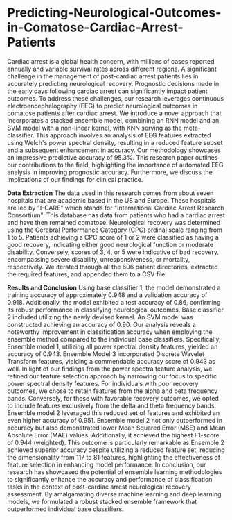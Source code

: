 # Predicting-Neurological-Outcomes-in-Comatose-Cardiac-Arrest-Patients
Cardiac arrest is a global health concern, with millions of cases reported annually and variable survival rates across different regions. A significant challenge in the management of post-cardiac arrest patients lies in accurately predicting neurological recovery. Prognostic decisions made in the early days following cardiac arrest can significantly impact patient outcomes. 
To address these challenges, our research leverages continuous electroencephalography (EEG) to predict neurological outcomes in comatose patients after cardiac arrest. We introduce a novel approach that incorporates a stacked ensemble model, combining an RNN model and an SVM model with a non-linear kernel, with KNN serving as the meta-classifier. This approach involves an analysis of EEG features extracted using Welch's power spectral density, resulting in a reduced feature subset and a subsequent enhancement in accuracy. Our methodology showcases an impressive predictive accuracy of 95.3\%.
This research paper outlines our contributions to the field, highlighting the importance of automated EEG analysis in improving prognostic accuracy. Furthermore, we discuss the implications of our findings for clinical practice.

**Data Extraction**
The data used in this research comes from about seven hospitals that are academic based in the US and Europe. These hospitals are led by "I-CARE" which stands for "International Cardiac Arrest Research Consortium". This database has data from patients who had a cardiac arrest and have then remained comatose. Neurological recovery was determined using the Cerebral Performance Category (CPC) ordinal scale ranging from 1 to 5. 
Patients achieving a CPC score of 1 or 2 were classified as having a good recovery, indicating either good neurological function or moderate disability. Conversely, scores of 3, 4, or 5 were indicative of bad recovery, encompassing severe disability, unresponsiveness, or mortality, respectively. We iterated through all the 606 patient directories, extracted the required features, and appended them to a CSV file. 

**Results and Conclusion**
Using base classifier 1, the model demonstrated  a training accuracy of approximately 0.948 and a validation accuracy of 0.918. Additionally, the model exhibited a test accuracy of 0.86, confirming its robust performance in classifying neurological outcomes.
Base classifier 2 included utilizing the newly devised kernel. An SVM model was constructed achieving an accuracy of 0.90.
Our analysis reveals a noteworthy improvement in classification accuracy when employing the ensemble method  compared to the individual base classifiers. Specifically, Ensemble model 1, utilizing all power spectral density features, yielded an accuracy of 0.943.
Ensemble Model 3 incorporated Discrete Wavelet Transform features, yielding a commendable accuracy score of 0.943 as well.
In light of our findings from the power spectra feature analysis, we refined our feature selection approach by narrowing our focus to specific power spectral density features. For individuals with poor recovery outcomes, we chose to retain features from the alpha and beta frequency bands. Conversely, for those with favorable recovery outcomes, we opted to include features exclusively from the delta and theta frequency bands.
Ensemble model 2 leveraged this reduced set of features and exhibited an even higher accuracy of 0.951. Ensemble model 2 not only outperformed in accuracy but also demonstrated lower Mean Squared Error (MSE) and Mean Absolute Error (MAE) values. Additionally, it achieved the highest F1-score of 0.944 (weighted). This outcome is particularly remarkable as Ensemble 2 achieved superior accuracy despite utilizing a reduced feature set, reducing the dimensionality from 117 to 81 features, highlighting the effectiveness of feature selection in enhancing model performance.
In conclusion, our research has showcased the potential of ensemble learning methodologies to significantly enhance the accuracy and performance of classification tasks in the context of post-cardiac arrest neurological recovery assessment. By amalgamating diverse machine learning and deep learning models, we formulated a robust stacked ensemble framework that outperformed individual base classifiers.
